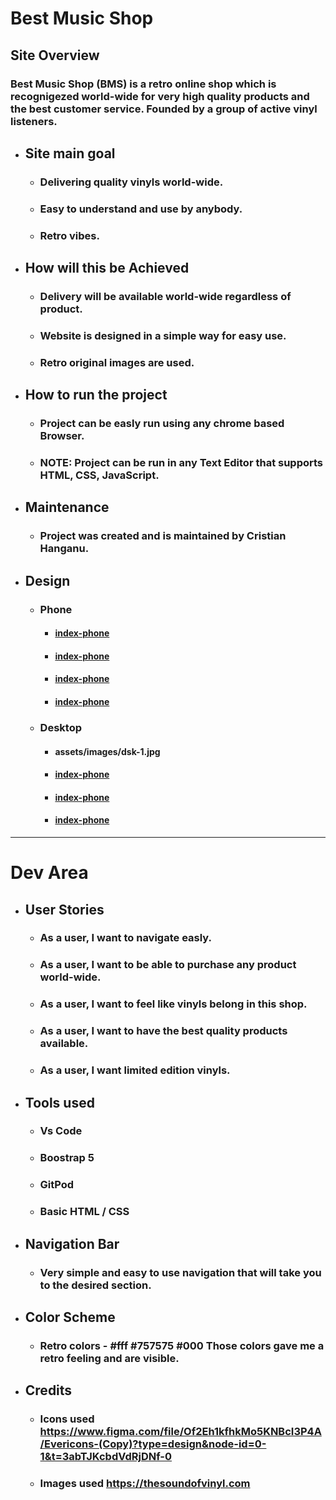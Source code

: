 # Best Music Shop
## Site Overview
### Best Music Shop (BMS) is a retro online shop which is recognigezed world-wide for very high quality products and the best customer service. Founded by a group of active vinyl listeners.

* ## Site main goal
    * ### Delivering quality vinyls world-wide.
    * ### Easy to understand and use by anybody.
    * ### Retro vibes.
* ## How will this be Achieved
    * ### Delivery will be available world-wide regardless of product.
    * ### Website is designed in a simple way for easy use.
    * ### Retro original images are used.
* ## How to run the project
    * ### Project can be easly run using any chrome based Browser.
    * ### NOTE: Project can be run in any Text Editor that supports HTML, CSS, JavaScript.
* ## Maintenance
    * ### Project was created and is maintained by Cristian Hanganu.
* ## Design
    * ### Phone 
        * #### [index-phone](assets/images/mbl-1.jpg)
        * #### [index-phone](assets/images/mbl-2.jpg)
        * #### [index-phone](assets/images/mbl-3.jpg)
        * #### [index-phone](assets/images/mbl-4.jpg)
    * ### Desktop 
        * #### assets/images/dsk-1.jpg
        * #### [index-phone](assets/images/dsk-2.jpg)
        * #### [index-phone](assets/images/dsk-3.jpg)
        * #### [index-phone](assets/images/dsk-4.jpg)

---
# Dev Area

* ## User Stories
    * ### As a user, I want to navigate easly.
    * ### As a user, I want to be able to purchase any product world-wide.
    * ### As a user, I want to feel like vinyls belong in this shop.
    * ### As a user, I want to have the best quality products available.
    * ### As a user, I want limited edition vinyls.

* ## Tools used
    * ### Vs Code
    * ### Boostrap 5
    * ### GitPod
    * ### Basic HTML / CSS

* ## Navigation Bar
    * ### Very simple and easy to use navigation that will take you to the desired section.

* ## Color Scheme
    * ### Retro colors - #fff #757575 #000 Those colors gave me a retro feeling and are visible.

* ## Credits
    * ### Icons used https://www.figma.com/file/Of2Eh1kfhkMo5KNBcI3P4A/Evericons-(Copy)?type=design&node-id=0-1&t=3abTJKcbdVdRjDNf-0
    * ### Images used https://thesoundofvinyl.com